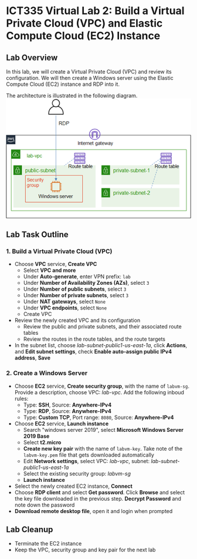 # ICT335 Virtual Lab 2: Build a Virtual Private Cloud (VPC) and Elastic Compute Cloud (EC2) Instance

## Lab Overview
In this lab, we will create a Virtual Private Cloud (VPC) and review its configuration. We will then create a Windows server using the Elastic Compute Cloud (EC2) instance and RDP into it.

The architecture is illustrated in the following diagram.  
![](images/Lab2-Arch.png)

## Lab Task Outline
### 1. Build a Virtual Private Cloud (VPC)
- Choose __VPC__ service, __Create VPC__
  - Select __VPC and more__
  - Under __Auto-generate__, enter VPN prefix: `lab`
  - Under __Number of Availability Zones (AZs)__, select `3`
  - Under __Number of public subnets__, select `3`
  - Under __Number of private subnets__, select `3`
  - Under __NAT gateways__, select `None`
  - Under __VPC endpoints__, select `None`
  - Create VPC
- Review the newly created VPC and its configuration
  - Review the public and private subnets, and their associated route tables
  - Review the routes in the route tables, and the route targets
- In the subnet list, choose *lab-subnet-public1-us-east-1a*, click __Actions__, and __Edit subnet settings__, check __Enable auto-assign public IPv4 address__, __Save__

### 2. Create a Windows Server
- Choose __EC2__ service, __Create security group__, with the name of `labvm-sg`. Provide a description, choose VPC: *lab-vpc*. Add the following inboud rules:
  - Type: __SSH__, Source: __Anywhere-IPv4__
  - Type: __RDP__, Source: __Anywhere-IPv4__
  - Type: __Custom TCP__, Port range: `8080`, Source: __Anywhere-IPv4__
- Choose __EC2__ service, __Launch instance__
  - Search "windows server 2019", select __Microsoft Windows Server 2019 Base__
  - Select __t2.micro__
  - __Create new key pair__ with the name of `labvm-key`. Take note of the `labvm-key.pem` file that gets downloaded automatically
  - Edit __Network settings__, select VPC: *lab-vpc*, subnet: *lab-subnet-public1-us-east-1a*
  - Select the existing security group: *labvm-sg*
  - __Launch instance__
- Select the newly created EC2 instance, __Connect__
- Choose __RDP client__ and select __Get password__. Click __Browse__ and select the key file downloaded in the previous step. __Decrypt Password__ and note down the password
- __Download remote desktop file__, open it and login when prompted

## Lab Cleanup
- Terminate the EC2 instance
- Keep the VPC, security group and key pair for the next lab
